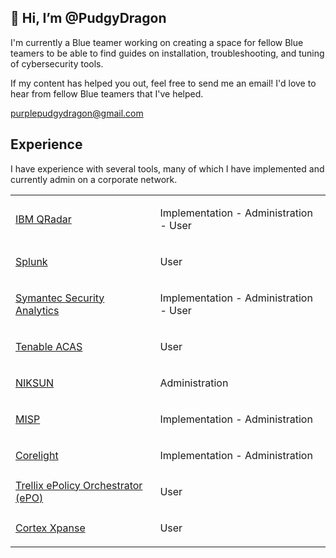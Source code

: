 ## 👋 Hi, I’m @PudgyDragon

I'm currently a Blue teamer working on creating a space for fellow Blue teamers to be able to find guides on installation, troubleshooting, and tuning of cybersecurity tools. 

If my content has helped you out, feel free to send me an email! I'd love to hear from fellow Blue teamers that I've helped.

purplepudgydragon@gmail.com

## Experience

I have experience with several tools, many of which I have implemented and currently admin on a corporate network.

<table>
  <tr>
    <td>
      <a href="#">IBM QRadar</a>
    </td>
    <td>
      <p>Implementation - Administration - User</p>
    </td>
  </tr>
  <tr>
    <td>
      <a href="#">Splunk</a>
    </td>
    <td>
      <p>User</p>
    </td>
  </tr>
  <tr>
    <td>
      <a href="#">Symantec Security Analytics</a>
    </td>
    <td>
      <p>Implementation - Administration - User</p>
    </td>
  </tr>
  <tr>
    <td>
      <a href="#">Tenable ACAS</a>
    </td>
    <td>
      <p>User</p>
    </td>
  </tr>
  <tr>
    <td>
      <a href="#">NIKSUN</a>
    </td>
    <td>
      <p>Administration</p>
    </td>
  </tr>
  <tr>
    <td>
      <a href="#">MISP</a>
    </td>
    <td>
      <p>Implementation - Administration</p>
    </td>
  </tr>
  <tr>
    <td>
      <a href="#">Corelight</a>
    </td>
    <td>
      <p>Implementation - Administration</p>
    </td>
  </tr>
  <tr>
    <td>
      <a href="#">Trellix ePolicy Orchestrator (ePO)</a>
    </td>
    <td>
      <p>User</p>
    </td>
  </tr>
  <tr>
    <td>
      <a href="#">Cortex Xpanse</a>
    </td>
    <td>
      <p>User</p>
    </td>
  </tr>
</table>
